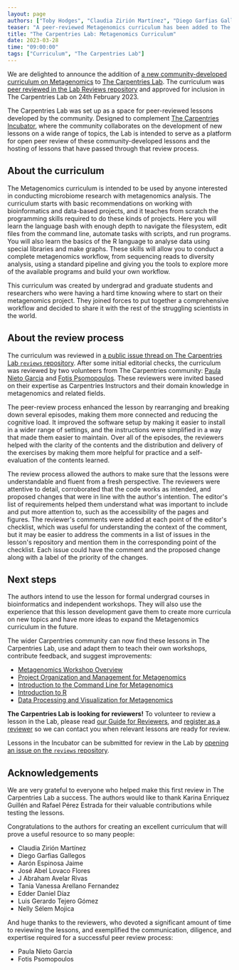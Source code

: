 ```yaml
---
layout: page
authors: ["Toby Hodges", "Claudia Zirión Martínez", "Diego Garfias Gallegos", "Aarón Espinosa Jaime", "José Abel Lovaco Flores", "J Abraham Avelar Rivas", "Tania Vanessa Arellano Fernández", "Edder Daniel Díaz", "Luis Gerardo Tejero Gómez", "Nelly Sélem Mojica"]
teaser: "A peer-reviewed Metagenomics curriculum has been added to The Carpentries Lab"
title: "The Carpentries Lab: Metagenomics Curriculum"
date: 2023-03-28
time: "09:00:00"
tags: ["Curriculum", "The Carpentries Lab"]
---
```


We are delighted to announce the addition of [a new community-developed curriculum on Metagenomics][metagenomics-overview] to 
[The Carpentries Lab][lab-home]. The curriculum was [peer reviewed in the Lab Reviews repository][review-thread] and approved for inclusion in 
The Carpentries Lab on 24th February 2023.

The Carpentries Lab was set up as a space for peer-reviewed lessons developed by the community. Designed to complement [
The Carpentries Incubator][incubator-home], where the community collaborates on the development of new lessons on a wide range of topics, the Lab is 
intended to serve as a platform for open peer review of these community-developed lessons and the hosting of lessons that have passed through that 
review process.

## About the curriculum

The Metagenomics curriculum is intended to be used by anyone interested in conducting microbiome research with metagenomics analysis. The curriculum 
starts with basic recommendations on working with bioinformatics and data-based projects, and it teaches from scratch the programming skills required 
to do these kinds of projects. Here you will learn the language bash with enough depth to navigate the filesystem, edit files from the command line, 
automate tasks with scripts, and run programs. You will also learn the basics of the R language to analyse data using special libraries and make graphs. 
These skills will allow you to conduct a complete metagenomics workflow, from sequencing reads to diversity analysis, using a standard pipeline and giving 
you the tools to explore more of the available programs and build your own workflow. 

This curriculum was created by undergrad and graduate students and researchers who were having a hard time knowing where to start on their metagenomics 
project. They joined forces to put together a comprehensive workflow and decided to share it with the rest of the struggling scientists in the world.

## About the review process

The curriculum was reviewed in [a public issue thread on The Carpentries Lab `reviews` repository][review-thread]. After some initial editorial checks, 
the curriculum was reviewed by two volunteers from The Carpentries community: [Paula Nieto Garcia][paula-github] and [Fotis Psomopoulos][fotis-github]. 
These reviewers were invited based on their expertise as Carpentries Instructors and their domain knowledge in metagenomics and related fields.

The peer-review process enhanced the lesson by rearranging and breaking down several episodes, making them more connected and reducing the cognitive load. 
It improved the software setup by making it easier to install in a wider range of settings, and the instructions were simplified in a way that made them 
easier to maintain. Over all of the episodes, the reviewers helped with the clarity of the contents and the distribution and delivery of the exercises by 
making them more helpful for practice and a self-evaluation of the contents learned.

The review process allowed the authors to make sure that the lessons were understandable and fluent from a fresh perspective. The reviewers were 
attentive to detail, corroborated that the code works as intended, and proposed changes that were in line with the author's intention. The editor's list 
of requirements helped them understand what was important to include and put more attention to, such as the accessibility of the pages and figures. 
The reviewer's comments were added at each point of the editor's checklist, which was useful for understanding the context of the comment, but it may be 
easier to address the comments in a list of issues in the lesson's repository and mention them in the corresponding point of the checklist. Each issue 
could have the comment and the proposed change along with a label of the priority of the changes.

## Next steps

The authors intend to use the lesson for formal undergrad courses in bioinformatics and independent workshops. They will also use the experience that 
this lesson development gave them to create more curricula on new topics and have more ideas to expand the Metagenomics curriculum in the future.

The wider Carpentries community can now find these lessons in The Carpentries Lab, use and adapt them to teach their own workshops, contribute feedback, 
and suggest improvements:

* [Metagenomics Workshop Overview][metagenomics-overview]
* [Project Organization and Management for Metagenomics](https://carpentries-lab.github.io/metagenomics-organization/)
* [Introduction to the Command Line for Metagenomics](https://carpentries-lab.github.io/metagenomics-shell/)
* [Introduction to R](https://carpentries-lab.github.io/metagenomics-R/)
* [Data Processing and Visualization for Metagenomics](https://carpentries-lab.github.io/metagenomics-analysis/)

**The Carpentries Lab is looking for reviewers!** To volunteer to review a lesson in the Lab, please read [our Guide for Reviewers][reviewer-guide], 
and [register as a reviewer][reviewer-volunteer-form] so we can contact you when relevant lessons are ready for review.

Lessons in the Incubator can be submitted for review in the Lab by [opening an issue on the `reviews` repository][new-review-issue].

## Acknowledgements

We are very grateful to everyone who helped make this first review in The Carpentries Lab a success. The authors would like to thank Karina Enriquez 
Guillén and Rafael Pérez Estrada for their valuable contributions while testing the lessons.

Congratulations to the authors for creating an excellent curriculum that will prove a useful resource to so many people:

* Claudia Zirión Martínez
* Diego Garfias Gallegos
* Aarón Espinosa Jaime
* José Abel Lovaco Flores
* J Abraham Avelar Rivas
* Tania Vanessa Arellano Fernandez
* Edder Daniel Díaz
* Luis Gerardo Tejero Gómez
* Nelly Sélem Mojica

And huge thanks to the reviewers, who devoted a significant amount of time to reviewing the lessons, and exemplified the communication, diligence, 
and expertise required for a successful peer review process:

* Paula Nieto Garcia
* Fotis Psomopoulos


[fotis-github]: https://github.com/fpsom
[incubator-home]: https://carpentries-incubator.org/
[lab-home]: https://carpentries-lab.org/
[metagenomics-overview]: https://carpentries-lab.github.io/metagenomics-workshop/
[new-review-issue]: https://github.com/carpentries-lab/reviews/issues/new?assignees=tobyhodges&labels=review&template=review_submission.yml&title=%5BReview%5D%3A+
[paula-github]: https://github.com/PaulaNietoG
[review-thread]: https://github.com/carpentries-lab/reviews/issues/11
[reviewer-guide]: https://github.com/carpentries-lab/reviews/blob/main/docs/reviewer_guide.md
[reviewer-volunteer-form]: https://forms.gle/cFD4nVjstTtVYoxg8
